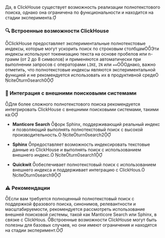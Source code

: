 Да, в ClickHouse существует возможность реализации полнотекстового поиска, однако она ограничена по функциональности и находится на стадии эксперимента.

### 🔍 Встроенные возможности ClickHouse
ClickHouse предоставляет экспериментальные полнотекстовые индексы, которые могут ускорить поиск по строковым столбцамЭти индексы используют токенизацию текста на основе пробелов или n-грамм (от 2 до 8 символов) и применяются автоматически при выполнении запросов с операторами `LIKE`, `IN` или `==`Однако, важно отметить, что полнотекстовые индексы являются экспериментальной функцией и не рекомендуется использовать их в продуктивной среде citeturn0search0

### 🔗 Интеграция с внешними поисковыми системами
Для более сложного полнотекстового поиска рекомендуется интегрировать ClickHouse с внешними поисковыми системами, такими ка:

- **Manticore Search** форк Sphinx, поддерживающий реальный индекс и позволяющий выполнять полнотекстовый поиск с высокой производительность. citeturn0search2

- **Sphinx** предоставляет возможность индексировать текстовые данные из ClickHouse и выполнять поиск с использованием внешнего индекс. citeturn0search1

- **Quickwit** обеспечивает полнотекстовый поиск с использованием внешнего индекса и поддерживает интеграцию с ClickHous. citeturn0search9

### ⚠️ Рекомендации
Если вам требуется полноценный полнотекстовый поиск с поддержкой фразового поиска, синонимов, релевантности и масштабируемости, рекомендуется рассмотреть использование внешней поисковой системы, такой как Manticore Search или Sphinx, в связке с ClickHous. Встроенные возможности ClickHouse могут быть полезны для базовых случаев, но они имеют ограничения и находятся на стадии эксперимент. 
